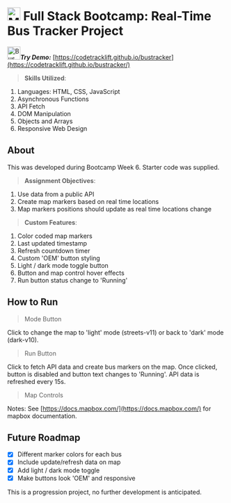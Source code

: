 # <img src='https://www.codebypete.com/pics/about/mitxPro_logoStacked.jpg' alt='MIT xPro logo' width='30'> Full Stack Bootcamp: Real-Time Bus Tracker Project

<img src='./busLogo.ico' alt='Bus Logo' width='30'>***Try Demo:*** [https://codetracklift.github.io/bustracker](https://codetracklift.github.io/bustracker/)

>**Skills Utilized**:
<ol>
    <li>Languages: HTML, CSS, JavaScript</li>
    <li>Asynchronous Functions</li>
    <li>API Fetch</li>
    <li>DOM Manipulation</li>
    <li>Objects and Arrays</li>
    <li>Responsive Web Design</li>
</ol>

## About
This was developed during Bootcamp Week 6. Starter code was supplied. 

>**Assignment Objectives**:
<ol>
    <li>Use data from a public API</li>
    <li>Create map markers based on real time locations</li>
    <li>Map markers positions should update as real time locations change</li>
</ol>

>**Custom Features**:
<ol>
    <li>Color coded map markers</li>
    <li>Last updated timestamp</li>
    <li>Refresh countdown timer</li>
    <li>Custom 'OEM' button styling</li>
    <li>Light / dark mode toggle button</li>
    <li>Button and map control hover effects</li>
    <li>Run button status change to 'Running'</li>
</ol>

## How to Run
> Mode Button

Click to change the map to 'light' mode (streets-v11) or back to 'dark' mode (dark-v10).

> Run Button

Click to fetch API data and create bus markers on the map. Once clicked, button is disabled and button text changes to 'Running'.  API data is refreshed every 15s. 

> Map Controls

Notes:  See [https://docs.mapbox.com/](https://docs.mapbox.com/) for mapbox documentation.
## Future Roadmap
- [x] Different marker colors for each bus
- [x] Include update/refresh data on map
- [x] Add light / dark mode toggle
- [x] Make buttons look 'OEM' and responsive

This is a progression project, no further development is anticipated.
